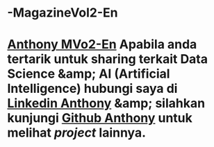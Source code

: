 # -MagazineVol2-En
# [Anthony MVo2-En](https://rpubs.com/Anthonys/MVol2-EnVersion)  Apabila anda tertarik untuk sharing terkait **Data Science &amp;amp; AI (Artificial Intelligence)** hubungi saya di [Linkedin Anthony](https://www.linkedin.com/in/rinoanthoy/) &amp;amp; silahkan kunjungi [Github Anthony](https://github.com/AnthonySSSSS) untuk melihat *project* lainnya.

